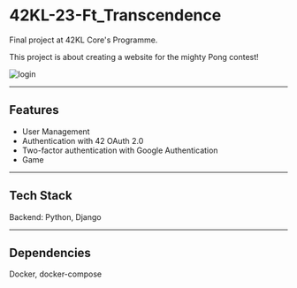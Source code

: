 # 42KL-23-Ft_Transcendence

Final project at 42KL Core's Programme.

This project is about creating a website for the mighty Pong contest!

![login](https://github.com/user-attachments/assets/88dfcfcd-0844-4a23-878c-e1e247b02007)

_____

## Features
* User Management
* Authentication with 42 OAuth 2.0
* Two-factor authentication with Google Authentication
* Game

_______
## Tech Stack
Backend: Python, Django

________
## Dependencies
Docker, docker-compose